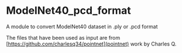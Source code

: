 # ModelNet40_pcd_format
A module to convert ModelNet40 dataset in .ply or .pcd format

The files that have been used as input are from [https://github.com/charlesq34/pointnet](pointnet) work by Charles Q.  
